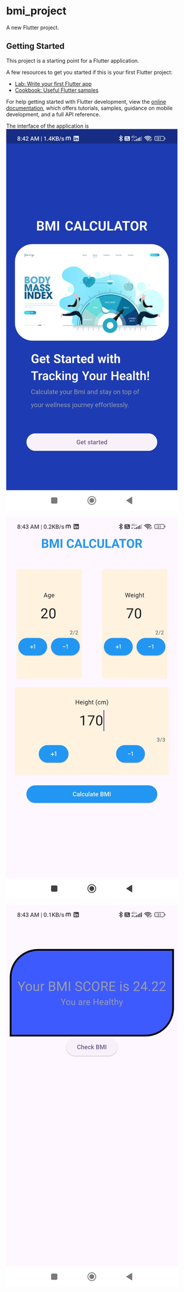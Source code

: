 # bmi_project

A new Flutter project.

## Getting Started

This project is a starting point for a Flutter application.

A few resources to get you started if this is your first Flutter project:

- [Lab: Write your first Flutter app](https://docs.flutter.dev/get-started/codelab)
- [Cookbook: Useful Flutter samples](https://docs.flutter.dev/cookbook)

For help getting started with Flutter development, view the
[online documentation](https://docs.flutter.dev/), which offers tutorials,
samples, guidance on mobile development, and a full API reference.
 
The interface of the application is 
![Screen 1](assests/images/Screen1.jpg)

![Screen 2](assests/images/Screen2.jpg)

![Screen 3](assests/images/Screen3.jpg)
